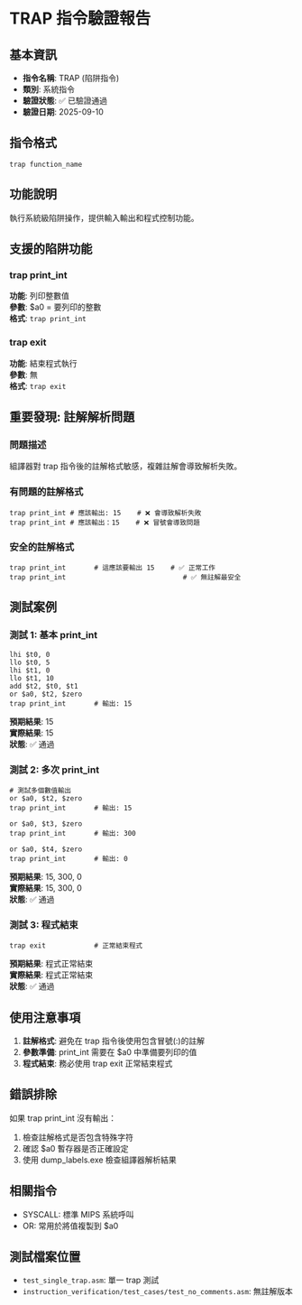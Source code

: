 # TRAP 指令驗證報告

## 基本資訊
- **指令名稱**: TRAP (陷阱指令)
- **類別**: 系統指令
- **驗證狀態**: ✅ 已驗證通過
- **驗證日期**: 2025-09-10

## 指令格式
```
trap function_name
```

## 功能說明
執行系統級陷阱操作，提供輸入輸出和程式控制功能。

## 支援的陷阱功能

### trap print_int
**功能**: 列印整數值  
**參數**: $a0 = 要列印的整數  
**格式**: `trap print_int`

### trap exit  
**功能**: 結束程式執行  
**參數**: 無  
**格式**: `trap exit`

## 重要發現: 註解解析問題

### 問題描述
組譯器對 trap 指令後的註解格式敏感，複雜註解會導致解析失敗。

### 有問題的註解格式
```assembly
trap print_int # 應該輸出: 15    # ❌ 會導致解析失敗
trap print_int # 應該輸出：15    # ❌ 冒號會導致問題
```

### 安全的註解格式
```assembly
trap print_int       # 這應該要輸出 15    # ✅ 正常工作
trap print_int                             # ✅ 無註解最安全
```

## 測試案例

### 測試 1: 基本 print_int
```assembly
lhi $t0, 0
llo $t0, 5
lhi $t1, 0  
llo $t1, 10
add $t2, $t0, $t1
or $a0, $t2, $zero
trap print_int       # 輸出: 15
```
**預期結果**: 15  
**實際結果**: 15  
**狀態**: ✅ 通過

### 測試 2: 多次 print_int
```assembly
# 測試多個數值輸出
or $a0, $t2, $zero
trap print_int       # 輸出: 15

or $a0, $t3, $zero  
trap print_int       # 輸出: 300

or $a0, $t4, $zero
trap print_int       # 輸出: 0
```
**預期結果**: 15, 300, 0  
**實際結果**: 15, 300, 0  
**狀態**: ✅ 通過

### 測試 3: 程式結束
```assembly
trap exit            # 正常結束程式
```
**預期結果**: 程式正常結束  
**實際結果**: 程式正常結束  
**狀態**: ✅ 通過

## 使用注意事項
1. **註解格式**: 避免在 trap 指令後使用包含冒號(:)的註解
2. **參數準備**: print_int 需要在 $a0 中準備要列印的值
3. **程式結束**: 務必使用 trap exit 正常結束程式

## 錯誤排除
如果 trap print_int 沒有輸出：
1. 檢查註解格式是否包含特殊字符
2. 確認 $a0 暫存器是否正確設定
3. 使用 dump_labels.exe 檢查組譯器解析結果

## 相關指令
- SYSCALL: 標準 MIPS 系統呼叫
- OR: 常用於將值複製到 $a0

## 測試檔案位置
- `test_single_trap.asm`: 單一 trap 測試
- `instruction_verification/test_cases/test_no_comments.asm`: 無註解版本
